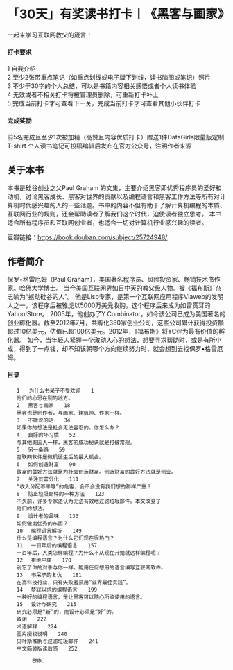 # 「30天」有奖读书打卡丨《黑客与画家》
一起来学习互联网教父的箴言！




#### 打卡要求
1 自我介绍  
2 至少2张带重点笔记（如重点划线或电子版下划线，读书脑图或笔记）照片  
3 不少于30字的个人总结，可以是书籍内容相关感悟或者个人读书体验  
4 无效或者不相关打卡将被管理员删除，可重新打卡补上  
5 完成当前打卡才可查看下一关，完成当前打卡才可查看其他小伙伴打卡  

#### 完成奖励
前5名完成且至少1次被加精（高赞且内容优质打卡）赠送1件DataGirls限量版定制T-shirt
个人读书笔记可投稿编辑后发布在官方公众号，注明作者来源



## 关于本书
本书是硅谷创业之父Paul Graham 的文集，主要介绍黑客即优秀程序员的爱好和动机，讨论黑客成长、黑客对世界的贡献以及编程语言和黑客工作方法等所有对计算机时代感兴趣的人的一些话题。书中的内容不但有助于了解计算机编程的本质、互联网行业的规则，还会帮助读者了解我们这个时代，迫使读者独立思考。
本书适合所有程序员和互联网创业者，也适合一切对计算机行业感兴趣的读者。

豆瓣链接：https://book.douban.com/subject/25724948/

## 作者简介
保罗•格雷厄姆（Paul Graham），美国著名程序员、风险投资家、畅销技术书作家。哈佛大学博士。
当今美国互联网界如日中天的教父级人物。被《福布斯》杂志喻为“撼动硅谷的人”。
他是Lisp专家，是第一个互联网应用程序Viaweb的发明人之一，该程序后被雅虎以5000万美元收购，这个程序后来成为如雷贯耳的Yahoo!Store。
2005年，他创办了Y Combinator，如今该公司已成为美国著名的创业孵化器。截至2012年7月，共孵化380家创业公司，这些公司累计获得投资额超过10亿美元，估值已超100亿美元。2012年，《福布斯》将YC评为最有价值的孵化器。
如今，当年轻人紧握一个激动人心的想法，想要寻求帮助时，或是有所小成，得到了一点钱，却不知该朝哪个方向继续努力时，就会想到去找保罗•格雷厄姆。

#### 目录
       1   为什么书呆子不受欢迎　　1
       他们的心思在别的地方。
       2 　黑客与画家　　18
       黑客也是创作者，与画家、建筑师、作家一样。
       3 　不能说的话　　34
       如果你的想法是社会无法容忍的，你怎么办？
       4 　良好的坏习惯　　52
       与其他美国人一样，黑客的成功秘诀就是打破常规。
       5 　另一条路　　59
       互联网软件是微机诞生后的最大机会。
       6 　如何创造财富　　90
       致富的最好方法就是为社会创造财富。创造财富的最好方法就是创业。
       7 　关注贫富分化　　111
       “收入分配不平等”的危害，会不会没有我们想的那样严重？
       8 　防止垃圾邮件的一种方法　　123
       不久前，许多专家还认为无法有效地过滤垃圾邮件。本文改变了
       他们的想法。
       9 　设计者的品味　　133
       如何做出优秀的东西？
       10 　编程语言解析　　149
       什么是编程语言？为什么它们现在很热门？
       11 　一百年后的编程语言　　157
       一百年后，人类怎样编程？为什么不从现在开始就这样编程呢？
       12 　拒绝平庸　　170
       别忘了你的对手与你一样，能用任何想用的语言编写互联网软件。
       13 　书呆子的复仇　　181
       在高科技行业，只有失败者采用“业界最佳实践”。
       14 　梦寐以求的编程语言　　199
       一种好的编程语言，是让黑客可以随心所欲使用的语言。
       15 　设计与研究　　215
       研究必须是“新”的，而设计必须是“好”的。
       致谢　　222
       术语解释　　224
       图片授权说明　　240
       贝叶斯推断与过滤垃圾邮件　　241
       中文简装版读后感　　252

            END.
